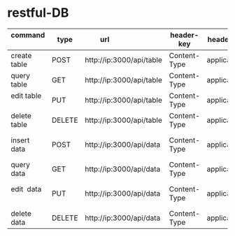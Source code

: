 # restful-DB

command          | type | url                     | header-key  | header-value    | body 
---------------- | ---  | ----------------------- | ----------- |---------------- |---------------------------------------					
create table     |	POST|	http://ip:3000/api/table|	Content-Type|	application/json|{"name":"t1","columns":["col1","col2"]}
query  table     |	GET |	http://ip:3000/api/table|	Content-Type|	application/json|
edit   table     |	PUT |	http://ip:3000/api/table|	Content-Type|	application/json|
delete table     |DELETE|	http://ip:3000/api/table|	Content-Type|	application/json|
insert data      |	POST|	http://ip:3000/api/data |	Content-Type|	application/json|{tableName:'t1',datas:[{col1:'',col2:''},{col1:'',col2:''}}
query  data      |	GET |	http://ip:3000/api/data |	Content-Type|	application/json|{tableName:'t1', id:2/col1:'aa'}
edit   data      |	PUT |	http://ip:3000/api/data |	Content-Type|	application/json|{tableName:'t1', update:{ co1:'aaa'} ,where:{ id:11}}
delete data      |DELETE|	http://ip:3000/api/data |	Content-Type|	application/json|{id:2/col1:'aa'}

